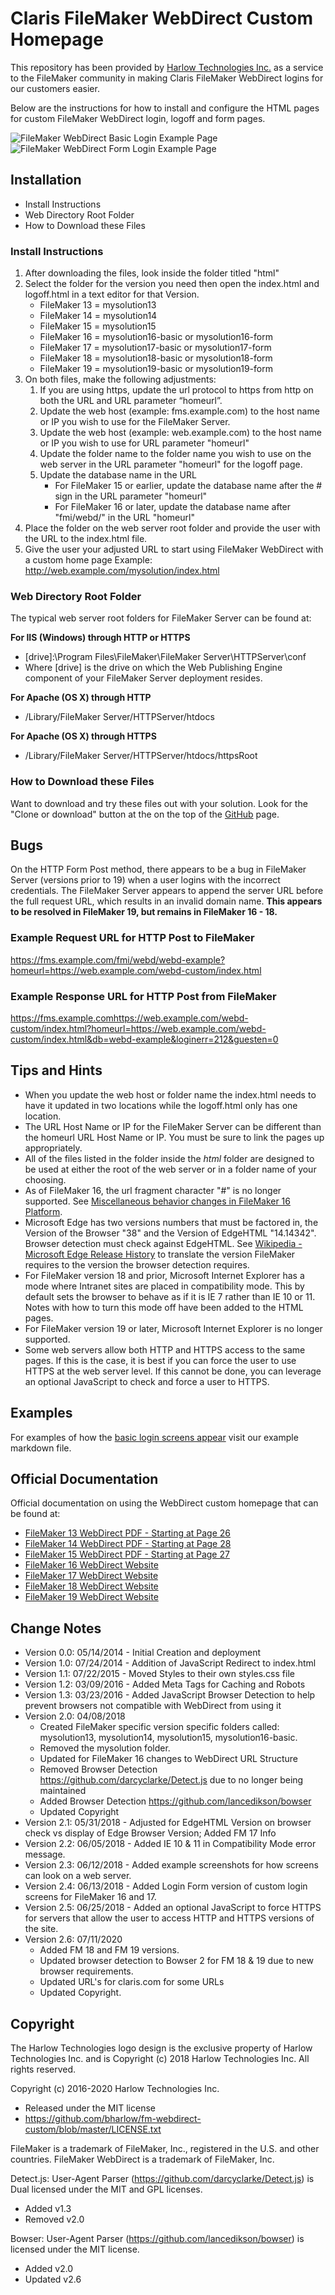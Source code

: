 # Claris FileMaker WebDirect Custom Homepage #

This repository has been provided by [Harlow Technologies Inc.](http://www.harlowtech.com) as a service to the FileMaker community in making Claris FileMaker WebDirect logins for our customers easier.

Below are the instructions for how to install and configure the HTML pages for custom FileMaker WebDirect login, logoff and form pages.

![FileMaker WebDirect Basic Login Example Page](images/fm-example-5.png) 
![FileMaker WebDirect Form Login Example Page](images/fm-example-6.png)

## Installation ##

* Install Instructions
* Web Directory Root Folder
* How to Download these Files

### Install Instructions ###

1. After downloading the files, look inside the folder titled "html"
2. Select the folder for the version you need then open the index.html and logoff.html in a text editor for that Version.
    * FileMaker 13 = mysolution13
    * FileMaker 14 = mysolution14
    * FileMaker 15 = mysolution15
    * FileMaker 16 = mysolution16-basic or mysolution16-form
    * FileMaker 17 = mysolution17-basic or mysolution17-form
    * FileMaker 18 = mysolution18-basic or mysolution18-form
    * FileMaker 19 = mysolution19-basic or mysolution19-form
3. On both files, make the following adjustments:
    1. If you are using https, update the url protocol to https from http on both the URL and URL parameter “homeurl”.
    2. Update the web host (example: fms.example.com) to the host name or IP you wish to use for the FileMaker Server.
    3. Update the web host (example: web.example.com) to the host name or IP you wish to use for URL parameter "homeurl"
    4. Update the folder name to the folder name you wish to use on the web server in the URL parameter "homeurl" for the logoff page.
    5. Update the database name in the URL
        * For FileMaker 15 or earlier, update the database name after the # sign in the URL parameter "homeurl"
        * For FileMaker 16 or later, update the database name after "fmi/webd/" in the URL "homeurl"
4. Place the folder on the web server root folder and provide the user with the URL to the index.html file.
5. Give the user your adjusted URL to start using FileMaker WebDirect with a custom home page Example: http://web.example.com/mysolution/index.html

### Web Directory Root Folder ###

The typical web server root folders for FileMaker Server can be found at:

__For IIS (Windows) through HTTP or HTTPS__

* [drive]:\Program Files\FileMaker\FileMaker Server\HTTPServer\conf
* Where [drive] is the drive on which the Web Publishing Engine component of your FileMaker Server deployment resides.

__For Apache (OS X) through HTTP__

* /Library/FileMaker Server/HTTPServer/htdocs

__For Apache (OS X) through HTTPS__

* /Library/FileMaker Server/HTTPServer/htdocs/httpsRoot

### How to Download these Files ###

Want to download and try these files out with your solution. Look for the "Clone or download" button at the on the top of the [GitHub](https://github.com/bharlow/fm-webdirect-custom) page.

## Bugs ##

On the HTTP Form Post method, there appears to be a bug in FileMaker Server (versions prior to 19) when a user logins with the incorrect credentials. The FileMaker Server appears to append the server URL before the full request URL, which results in an invalid domain name. **This appears to be resolved in FileMaker 19, but remains in FileMaker 16 - 18.**

### Example Request URL for HTTP Post to FileMaker ###

https://fms.example.com/fmi/webd/webd-example?homeurl=https://web.example.com/webd-custom/index.html

### Example Response URL for HTTP Post from FileMaker ###

https://fms.example.comhttps://web.example.com/webd-custom/index.html?homeurl=https://web.example.com/webd-custom/index.html&db=webd-example&loginerr=212&guesten=0

## Tips and Hints ##

* When you update the web host or folder name the index.html needs to have it updated in two locations while the logoff.html only has one location.
* The URL Host Name or IP for the FileMaker Server can be different than the homeurl URL Host Name or IP. You must be sure to link the pages up appropriately.
* All of the files listed in the folder inside the *html* folder are designed to be used at either the root of the web server or in a folder name of your choosing.
* As of FileMaker 16, the url fragment character "#" is no longer supported. See [Miscellaneous behavior changes in FileMaker 16 Platform](http://help.filemaker.com/app/answers/detail/a_id/16316).
* Microsoft Edge has two versions numbers that must be factored in, the Version of the Browser "38" and the Version of EdgeHTML "14.14342". Browser detection must check against EdgeHTML. See [Wikipedia - Microsoft Edge Release History](https://en.wikipedia.org/wiki/Microsoft_Edge#Release_history) to translate the version FileMaker requires to the version the browser detection requires.
* For FileMaker version 18 and prior, Microsoft Internet Explorer has a mode where Intranet sites are placed in compatibility mode. This by default sets the browser to behave as if it is IE 7 rather than IE 10 or 11. Notes with how to turn this mode off have been added to the HTML pages.
* For FileMaker version 19 or later, Microsoft Internet Explorer is no longer supported.
* Some web servers allow both HTTP and HTTPS access to the same pages. If this is the case, it is best if you can force the user to use HTTPS at the web server level. If this cannot be done, you can leverage an optional JavaScript to check and force a user to HTTPS.

## Examples ##

For examples of how the [basic login screens appear](EXAMPLES.md) visit our example markdown file.

## Official Documentation ##

Official documentation on using the WebDirect custom homepage that can be found at:
* [FileMaker 13 WebDirect PDF - Starting at Page 26](https://fmhelp.filemaker.com/docs/13/en/fm13_webdirect_guide.pdf#page=26) 
* [FileMaker 14 WebDirect PDF - Starting at Page 28](https://fmhelp.filemaker.com/docs/14/en/fm14_webdirect_guide.pdf#page=28) 
* [FileMaker 15 WebDirect PDF - Starting at Page 27](https://fmhelp.filemaker.com/docs/15/en/fm15_webdirect_guide.pdf#page=27) 
* [FileMaker 16 WebDirect Website](https://fmhelp.filemaker.com/docs/16/en/fmwd/)
* [FileMaker 17 WebDirect Website](https://fmhelp.filemaker.com/docs/17/en/fmwd/)
* [FileMaker 18 WebDirect Website](https://fmhelp.filemaker.com/docs/18/en/fmwd/)
* [FileMaker 19 WebDirect Website](https://help.claris.com/en/webdirect-guide/)

## Change Notes ##

* Version 0.0: 05/14/2014 - Initial Creation and deployment
* Version 1.0: 07/24/2014 - Addition of JavaScript Redirect to index.html
* Version 1.1: 07/22/2015 - Moved Styles to their own styles.css file
* Version 1.2: 03/09/2016 - Added Meta Tags for Caching and Robots
* Version 1.3: 03/23/2016 - Added JavaScript Browser Detection to help prevent browsers not compatible with WebDirect from using it
* Version 2.0: 04/08/2018
  * Created FileMaker specific version specific folders called: mysolution13, mysolution14, mysolution15, mysolution16-basic.
  * Removed the mysolution folder.
  * Updated for FileMaker 16 changes to WebDirect URL Structure
  * Removed Browser Detection https://github.com/darcyclarke/Detect.js due to no longer being maintained
  * Added Browser Detection https://github.com/lancedikson/bowser
  * Updated Copyright
* Version 2.1: 05/31/2018 - Adjusted for EdgeHTML Version on browser check vs display of Edge Browser Version; Added FM 17 Info
* Version 2.2: 06/05/2018 - Added IE 10 & 11 in Compatibility Mode error message.
* Version 2.3: 06/12/2018 - Added example screenshots for how screens can look on a web server.
* Version 2.4: 06/13/2018 - Added Login Form version of custom login screens for FileMaker 16 and 17.
* Version 2.5: 06/25/2018 - Added an optional JavaScript to force HTTPS for servers that allow the user to access HTTP and HTTPS versions of the site.
* Version 2.6: 07/11/2020
  * Added FM 18 and FM 19 versions.
  * Updated browser detection to Bowser 2 for FM 18 & 19 due to new browser requirements.
  * Updated URL's for claris.com for some URLs
  * Updated Copyright.

## Copyright ##

The Harlow Technologies logo design is the exclusive property of Harlow Technologies Inc. and is Copyright (c) 2018 Harlow Technologies Inc. All rights reserved.

Copyright (c) 2016-2020 Harlow Technologies Inc.

* Released under the MIT license
* https://github.com/bharlow/fm-webdirect-custom/blob/master/LICENSE.txt

FileMaker is a trademark of FileMaker, Inc., registered in the U.S. and other countries. FileMaker WebDirect is a trademark of FileMaker, Inc.

Detect.js: User-Agent Parser (https://github.com/darcyclarke/Detect.js) is Dual licensed under the MIT and GPL licenses.

* Added v1.3
* Removed v2.0

Bowser: User-Agent Parser (https://github.com/lancedikson/bowser) is licensed under the MIT license.

* Added v2.0
* Updated v2.6
